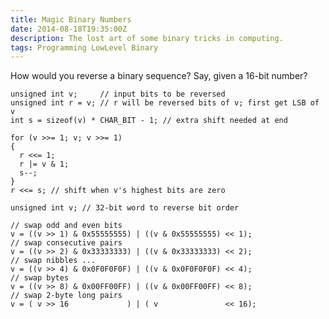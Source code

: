 ```yaml
---
title: Magic Binary Numbers
date: 2014-08-18T19:35:00Z
description: The lost art of some binary tricks in computing.
tags: Programming LowLevel Binary
---
```


How would you reverse a binary sequence? Say, given a 16-bit number?

<pre class="src"><code><span class="type">unsigned</span> <span class="type">int</span> <span class="variable-name">v</span>;     <span class="comment-delimiter">// </span><span class="comment">input bits to be reversed
</span><span class="type">unsigned</span> <span class="type">int</span> <span class="variable-name">r</span> = v; <span class="comment-delimiter">// </span><span class="comment">r will be reversed bits of v; first get LSB of v
</span><span class="type">int</span> <span class="variable-name">s</span> = <span class="keyword">sizeof</span>(v) * CHAR_BIT - 1; <span class="comment-delimiter">// </span><span class="comment">extra shift needed at end
</span>
<span class="keyword">for</span> (v &gt;&gt;= 1; v; v &gt;&gt;= 1)
{
  r &lt;&lt;= 1;
  r |= v &amp; 1;
  s--;
}
r &lt;&lt;= s; <span class="comment-delimiter">// </span><span class="comment">shift when v's highest bits are zero</span></code></pre>

<pre class="src"><code><span class="type">unsigned</span> <span class="type">int</span> <span class="variable-name">v</span>; <span class="comment-delimiter">// </span><span class="comment">32-bit word to reverse bit order
</span>
<span class="comment-delimiter">// </span><span class="comment">swap odd and even bits
</span>v = ((v &gt;&gt; 1) &amp; 0x55555555) | ((v &amp; 0x55555555) &lt;&lt; 1);
<span class="comment-delimiter">// </span><span class="comment">swap consecutive pairs
</span>v = ((v &gt;&gt; 2) &amp; 0x33333333) | ((v &amp; 0x33333333) &lt;&lt; 2);
<span class="comment-delimiter">// </span><span class="comment">swap nibbles ...
</span>v = ((v &gt;&gt; 4) &amp; 0x0F0F0F0F) | ((v &amp; 0x0F0F0F0F) &lt;&lt; 4);
<span class="comment-delimiter">// </span><span class="comment">swap bytes
</span>v = ((v &gt;&gt; 8) &amp; 0x00FF00FF) | ((v &amp; 0x00FF00FF) &lt;&lt; 8);
<span class="comment-delimiter">// </span><span class="comment">swap 2-byte long pairs
</span>v = ( v &gt;&gt; 16             ) | ( v               &lt;&lt; 16);</code></pre>
